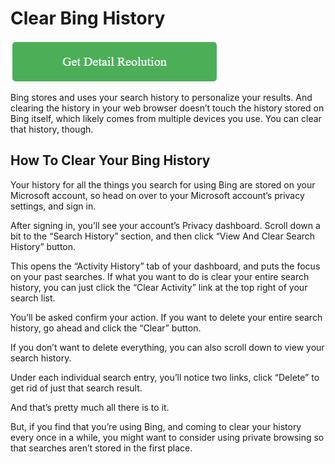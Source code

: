 # Clear Bing History

[![Clear Bing History](green.png)](https://github.com/compuhoy/clear.bing.history)

Bing stores and uses your search history to personalize your results. And clearing the history in your web browser doesn’t touch the history stored on Bing itself, which likely comes from multiple devices you use. You can clear that history, though.

## How To Clear Your Bing History

Your history for all the things you search for using Bing are stored on your Microsoft account, so head on over to your Microsoft account’s privacy settings, and sign in.

After signing in, you’ll see your account’s Privacy dashboard. Scroll down a bit to the “Search History” section, and then click “View And Clear Search History” button.

This opens the “Activity History” tab of your dashboard, and puts the focus on your past searches. If what you want to do is clear your entire search history, you can just click the “Clear Activity” link at the top right of your search list.

You’ll be asked confirm your action. If you want to delete your entire search history, go ahead and click the “Clear” button.

If you don’t want to delete everything, you can also scroll down to view your search history.

Under each individual search entry, you’ll notice two links, click “Delete” to get rid of just that search result.

And that’s pretty much all there is to it.

But, if you find that you’re using Bing, and coming to clear your history every once in a while, you might want to consider using private browsing so that searches aren’t stored in the first place.
